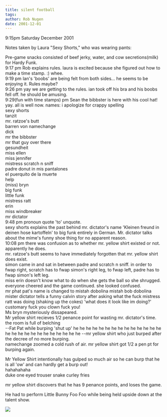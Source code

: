 ```yaml
---
title: silent football
tags: 
author: Rob Nugen
date: 2001-12-01
---
```


<p class=date>9:15pm Saturday December 2001</p>

<p>Notes taken by Laura "Sexy Shorts," who was wearing
pants:</p>

<p>Pre-game snacks consisted of beef jerky, water, and
cow secretions(milk) for Hardy Funk. 
<br>9:17 pm Rob explains rules. laura is excited
because she figured out how to make a time stamp. :)
whee.
<br>9:19 pm Ian's 'boobs' are being felt from both
sides... he seems to be enjoying it. Rules maybe?
<br>9:26 pm yay we are getting to the rules. ian took
off his bra and his boobs fell off. he should be
amusing.
<br>9:29(fun with time stamps) pm Sean the bibbster is
here with his cool hat! yay. all is well now. names: i
apologize for crappy spelling
<br>sexy shorts
<br>tanzit
<br>mr. ratzoe's butt
<br>barren von namechange
<br>dick
<br>mr the bibbster
<br>mr that guy over there
<br>gesundheit
<br>miss ellen
<br>miss jennifer
<br>mistress scratch n sniff
<br>padre donut in mis pantalones
<br>el puerquito de la muerte
<br>help
<br>(miss) bryn
<br>big funk
<br>little funk
<br>mistress ratt
<br>erin
<br>miss windbreaker
<br>mr dictator
<br>9:48 pm pronoun quote 'to' unquote.
<br>sexy shorts explains the past behind mr.
dictator's name 'Kleinen freund in deinen hose
kartoffeln' to big funk entirely in German. Mr.
dictator talks about the mime's funny shoe thing for
no apparent reason. 
<br>10:08 pm there was confusion as to whether mr.
yellow shirt existed or not. apparently he does.
<br>mr. ratzoe's butt seems to have immediately
forgotten that mr. yellow shirt does exist.
<br>simon came in and sat in between padre and scratch
n sniff. in order to fwap right, scratch has to fwap
simon's right leg, to fwap left, padre has to fwap
simon's left leg. 
<br>miss erin doesn't know what to do when she gets
the ball so she shrugged. everyone cheered and the
game continued. she looked confused.
<br>mr phat pat's name is changed to mistah dobolina
mistah bob dobolina 
<br>mister dictator tells a funny calvin story after
asking what the fuck mistress ratt was doing (shaking
up the cokes) 'what does it look like  im doing?'
<br>customary fuck you clown fuck you!
<br>Ms bryn mysteriously dissapeared.
<br>Mr yellow shirt recieves 1/2 penance point for
wasting mr. dictator's time.
<br>the room is full of belching
<br>--Fat Pat while burping 'shut up'  he he he he he
he he he he he he he he he he he he he he he he he he
he he he --mr yellow shirt who just burped after the
decree of no more burping.
<br>namechange zoomed a cold rush of air. mr yellow
shirt got 1/2 a pen pt for burping again.</p>

<p class=message>Mr Yellow Shirt intentionally has
gulped so much air so he can burp that he is all 'ow'
and can hardly get a burp out!
<br>hahahahaha
<br>duke one eyed trouser snake curley fries</p>

<p>mr yellow shirt discovers that he has 9 penance
points, and loses the game.</p>

<p>He had to perform Little Bunny Foo Foo while being
held upside down at the talent show.</p>

<p><img src="/images/rob/wL-ROB.gif"/></p>
